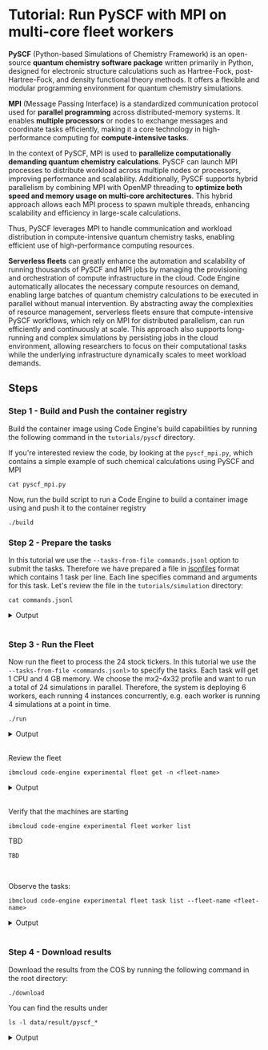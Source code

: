# Tutorial: Run PySCF with MPI on multi-core fleet workers

**PySCF** (Python-based Simulations of Chemistry Framework) is an open-source **quantum chemistry software package** written primarily in Python, designed for electronic structure calculations such as Hartree-Fock, post-Hartree-Fock, and density functional theory methods. It offers a flexible and modular programming environment for quantum chemistry simulations.

**MPI** (Message Passing Interface) is a standardized communication protocol used for **parallel programming** across distributed-memory systems. It enables **multiple processors** or nodes to exchange messages and coordinate tasks efficiently, making it a core technology in high-performance computing for **compute-intensive tasks**.

In the context of PySCF, MPI is used to **parallelize computationally demanding quantum chemistry calculations**. PySCF can launch MPI processes to distribute workload across multiple nodes or processors, improving performance and scalability. Additionally, PySCF supports hybrid parallelism by combining MPI with OpenMP threading to **optimize both speed and memory usage on multi-core architectures**. This hybrid approach allows each MPI process to spawn multiple threads, enhancing scalability and efficiency in large-scale calculations. 

Thus, PySCF leverages MPI to handle communication and workload distribution in compute-intensive quantum chemistry tasks, enabling efficient use of high-performance computing resources.

**Serverless fleets** can greatly enhance the automation and scalability of running thousands of PySCF and MPI jobs by managing the provisioning and orchestration of compute infrastructure in the cloud. Code Engine automatically allocates the necessary compute resources on demand, enabling large batches of quantum chemistry calculations to be executed in parallel without manual intervention. By abstracting away the complexities of resource management, serverless fleets ensure that compute-intensive PySCF workflows, which rely on MPI for distributed parallelism, can run efficiently and continuously at scale. This approach also supports long-running and complex simulations by persisting jobs in the cloud environment, allowing researchers to focus on their computational tasks while the underlying infrastructure dynamically scales to meet workload demands.


## Steps


### Step 1 - Build and Push the container registry

Build the container image using Code Engine's build capabilities by running the following command in the `tutorials/pyscf` directory.

If you're interested review the code, by looking at the `pyscf_mpi.py`, which contains a simple example of such chemical calculations using PySCF and MPI
```
cat pyscf_mpi.py
```

Now, run the build script to run a Code Engine to build a container image using and push it to the container registry

```
./build
```

### Step 2 - Prepare the tasks

In this tutorial we use the `--tasks-from-file commands.jsonl` option to submit the tasks. Therefore we have prepared a file in [jsonfiles](https://jsonlines.org/) format which contains 1 task per line. Each line specifies command and arguments for this task. Let's review the file in the `tutorials/simulation` directory:

```
cat commands.jsonl
```

<a name="Output"></a>
<details>
  <summary>Output</summary>
```
➜  simulation cat commands.jsonl
{ "command":"mpirun", "args": ["-np", "4", "python", "pyscf_mpi.py", "atom1", "/mnt/ce/data/result"]}
```
</details>
<br/>


### Step 3 - Run the Fleet

Now run the fleet to process the 24 stock tickers. In this tutorial we use the `--tasks-from-file <commands.jsonl>` to specify the tasks. Each task will get 1 CPU and 4 GB memory. We choose the mx2-4x32 profile and want to run a total of 24 simulations in parallel. Therefore, the system is deploying 6 workers, each running 4 instances concurrently, e.g. each worker is running 4 simulations at a point in time.
```
./run
```

<a name="Output"></a>
<details>
  <summary>Output</summary>

```
TBD
```
</details>
<br/>

Review the fleet
```
ibmcloud code-engine experimental fleet get -n <fleet-name>
```
<a name="Output"></a>
<details>
  <summary>Output</summary>

```
TBD
```
</details>
<br/>



Verify that the machines are starting
```
ibmcloud code-engine experimental fleet worker list
```
TBD
```
TBD
```
</details>
<br/>

Observe the tasks:

```
ibmcloud code-engine experimental fleet task list --fleet-name <fleet-name>
```
<a name="Output"></a>
<details>
  <summary>Output</summary>

```
TBD
```
</details>
<br/>

### Step 4 - Download results

Download the results from the COS by running the following command in the root directory:
```
./download
```

You can find the results under
```
ls -l data/result/pyscf_*
```

<a name="Output"></a>
<details>
  <summary>Output</summary>

```
TBD
```
</details>
<br/>

